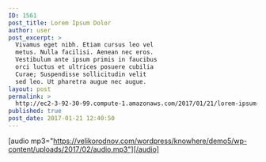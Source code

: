 ```yaml
---
ID: 1561
post_title: Lorem Ipsum Dolor
author: user
post_excerpt: >
  Vivamus eget nibh. Etiam cursus leo vel
  metus. Nulla facilisi. Aenean nec eros.
  Vestibulum ante ipsum primis in faucibus
  orci luctus et ultrices posuere cubilia
  Curae; Suspendisse sollicitudin velit
  sed leo. Ut pharetra augue nec augue.
layout: post
permalink: >
  http://ec2-3-92-30-99.compute-1.amazonaws.com/2017/01/21/lorem-ipsum-dolor/
published: true
post_date: 2017-01-21 12:40:50
---
```

[audio mp3="https://velikorodnov.com/wordpress/knowhere/demo5/wp-content/uploads/2017/02/audio.mp3"][/audio]